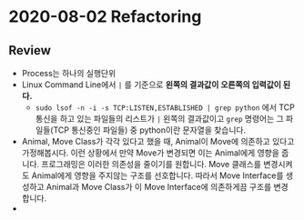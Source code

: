 # 2020-08-02 Refactoring

## Review

- Process는 하나의 실행단위
- Linux Command Line에서 `|` 를 기준으로 **왼쪽의 결과값이 오른쪽의 입력값이 된다.**
  - `sudo lsof -n -i -s TCP:LISTEN,ESTABLISHED | grep python` 에서 TCP 통신을 하고 있는 파일들의 리스트가 `|` 왼쪽의 결과값이고 `grep` 명령어는 그 파일들(TCP 통신중인 파일들) 중 python이란 문자열을 찾습니다. 
- Animal, Move Class가 각각 있다고 했을 때, Animal이 Move에 의존하고 있다고 가정해봅시다. 이런 상황에서 만약 Move가 변경되면 이는 Animal에게 영향을 줍니다. 프로그래밍은 이러한 의존성을 줄이기를 원합니다. Move 클래스를 변경시켜도 Animal에게 영향을 주지않는 구조를 선호합니다. 따라서 Move Interface를 생성하고 Animal과 Move Class가 이 Move Interface에 의존하게끔 구조를 변경합니다.
- 

